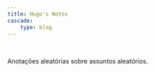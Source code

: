 ```yaml
---
title: Hugo's Notes 
cascade:
    type: blog
---
```


<br/>

Anotações aleatórias sobre assuntos aleatórios.

